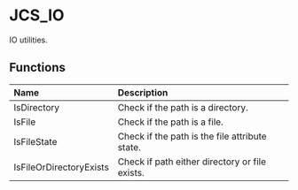 # JCS_IO

IO utilities.

## Functions

| Name | Description |
|:---|:---|
| IsDirectory | Check if the path is a directory. |
| IsFile | Check if the path is a file. |
| IsFileState | Check if the path is the file attribute state. |
| IsFileOrDirectoryExists | Check if path either directory or file exists. |
